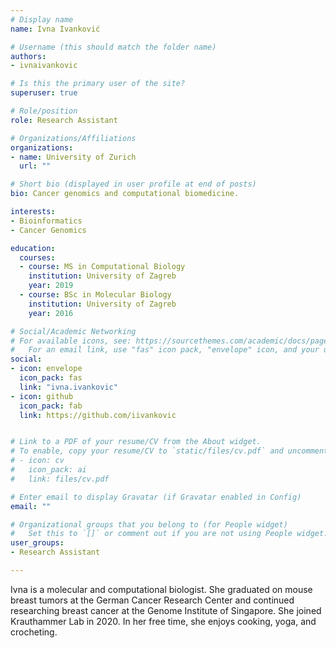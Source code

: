 ```yaml
---
# Display name
name: Ivna Ivanković

# Username (this should match the folder name)
authors:
- ivnaivankovic

# Is this the primary user of the site?
superuser: true

# Role/position
role: Research Assistant

# Organizations/Affiliations
organizations:
- name: University of Zurich
  url: ""

# Short bio (displayed in user profile at end of posts)
bio: Cancer genomics and computational biomedicine.

interests:
- Bioinformatics
- Cancer Genomics

education:
  courses:
  - course: MS in Computational Biology
    institution: University of Zagreb
    year: 2019
  - course: BSc in Molecular Biology
    institution: University of Zagreb
    year: 2016

# Social/Academic Networking
# For available icons, see: https://sourcethemes.com/academic/docs/page-builder/#icons
#   For an email link, use "fas" icon pack, "envelope" icon, and your uzh email up to before the '@'.
social:
- icon: envelope
  icon_pack: fas
  link: "ivna.ivankovic"
- icon: github
  icon_pack: fab
  link: https://github.com/iivankovic


# Link to a PDF of your resume/CV from the About widget.
# To enable, copy your resume/CV to `static/files/cv.pdf` and uncomment the lines below.
# - icon: cv
#   icon_pack: ai
#   link: files/cv.pdf

# Enter email to display Gravatar (if Gravatar enabled in Config)
email: ""

# Organizational groups that you belong to (for People widget)
#   Set this to `[]` or comment out if you are not using People widget.
user_groups:
- Research Assistant

---
```


Ivna is a molecular and computational biologist. She graduated on mouse breast tumors at the German Cancer Research Center and continued researching breast cancer at the Genome Institute of Singapore. She joined Krauthammer Lab in 2020. In her free time, she enjoys cooking, yoga, and crocheting. 
